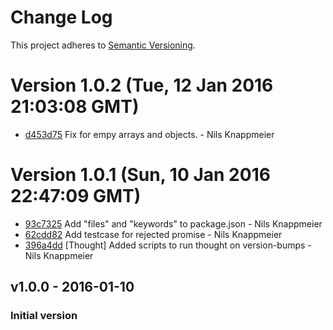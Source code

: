 # Change Log

This project adheres to [Semantic Versioning](http://semver.org/).

<a name="current-release"></a>
# Version 1.0.2 (Tue, 12 Jan 2016 21:03:08 GMT)

* [d453d75](https://github.com/nknapp/deep-aplus/commit/d453d75) Fix for empy arrays and objects. - Nils Knappmeier

# Version 1.0.1 (Sun, 10 Jan 2016 22:47:09 GMT)

* [93c7325](https://github.com/nknapp/deep-aplus/commit/93c7325) Add "files" and "keywords" to package.json - Nils Knappmeier
* [62cdd82](https://github.com/nknapp/deep-aplus/commit/62cdd82) Add testcase for rejected promise - Nils Knappmeier
* [396a4dd](https://github.com/nknapp/deep-aplus/commit/396a4dd) [Thought] Added scripts to run thought on version-bumps - Nils Knappmeier

## v1.0.0 - 2016-01-10
### Initial version
